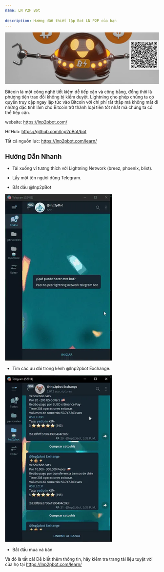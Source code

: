 ```yaml
---
name: LN P2P Bot

description: Hướng dẫn thiết lập Bot LN P2P của bạn
---
```


![cover](assets/cover.webp)

Bitcoin là một công nghệ tiết kiệm dễ tiếp cận và công bằng, đồng thời là phương tiện trao đổi không bị kiểm duyệt. Lightning cho phép chúng ta có quyền truy cập ngay lập tức vào Bitcoin với chi phí rất thấp mà không mất đi những đặc tính làm cho Bitcoin trở thành loại tiền tốt nhất mà chúng ta có thể tiếp cận.

website: https://lnp2pbot.com/

HitHub: https://github.com/lnp2pBot/bot

Tất cả nguồn lực: https://lnp2pbot.com/learn/

## Hướng Dẫn Nhanh

- Tải xuống ví tương thích với Lightning Network (breez, phoenix, blixt).

- Lấy một tên người dùng Telegram.

- Bắt đầu @lnp2pBot

![video](assets/1.webp)

- Tìm các ưu đãi trong kênh @lnp2pbot Exchange.

![video](assets/2.webp)

- Bắt đầu mua và bán.

Và đó là tất cả! Để biết thêm thông tin, hãy kiểm tra trang tài liệu tuyệt vời của họ tại https://lnp2pbot.com/learn/